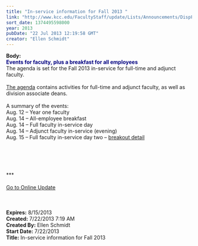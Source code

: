 ```yaml
---
title: "In-service information for Fall 2013 "
link: "http://www.kcc.edu/FacultyStaff/update/Lists/Announcements/DispForm.aspx?ID=1169"
sort_date: 1374495598000
year: 2013
pubDate: "22 Jul 2013 12:19:58 GMT"
creator: "Ellen Schmidt"
---
```


<div><b>Body:</b> <div class="ExternalClassF2233B272CA14FB38B108C9790C8258A"><div><font color="#000080"><strong>Events for faculty, plus a breakfast for all employees </strong></font><br /></div>
<div>The agenda is set for the Fall 2013 in-service for full-time and adjunct faculty.</div>
<div><br /><a href="/FacultyStaff/departments/ktlc/Documents/Fall_2013_Agenda.pdf">The agenda</a> contains activities for full-time and adjunct faculty, as well as division associate deans.</div>
<div><br />A summary of the events:</div>
<div>Aug. 12 – Year one faculty<br />Aug. 14 – All-employee breakfast <br />Aug. 14 – Full faculty in-service day<br />Aug. 14 – Adjunct faculty in-service (evening)<br />Aug. 15 – Full faculty in-service day two – <a href="/FacultyStaff/departments/ktlc/Documents/Breakout_Detail_Handout_Fall13.pdf">breakout detail</a></div>
<div> </div>
<div> </div>
<div> </div>
<div>
<div>
<div><br /><br />*** 
<div><br /></div>
<div></div>
<div></div>
<div><a href="/FacultyStaff/update/Pages/dailyupdate.aspx">Go to Online Update</a></div>
<div></div>
<div><br /></div>
<div></div></div></div></div>
<div> </div>
<div> </div></div></div>
<div><b>Expires:</b> 8/15/2013</div>
<div><b>Created:</b> 7/22/2013 7:19 AM</div>
<div><b>Created By:</b> Ellen Schmidt</div>
<div><b>Start Date:</b> 7/22/2013</div>
<div><b>Title:</b> In-service information for Fall 2013 </div>
